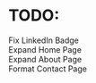 # TODO:

Fix LinkedIn Badge <br/>
Expand Home Page <br/>
Expand About Page <br/>
Format Contact Page <br/>